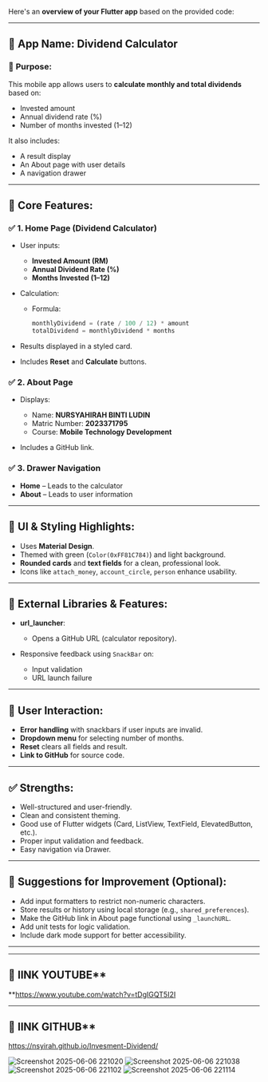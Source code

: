 Here's an **overview of your Flutter app** based on the provided code:

---

## 📱 **App Name:** Dividend Calculator

### 🧩 **Purpose:**

This mobile app allows users to **calculate monthly and total dividends** based on:

* Invested amount
* Annual dividend rate (%)
* Number of months invested (1–12)

It also includes:

* A result display
* An About page with user details
* A navigation drawer

---

## 🔨 **Core Features:**

### ✅ **1. Home Page (Dividend Calculator)**

* User inputs:

  * **Invested Amount (RM)**
  * **Annual Dividend Rate (%)**
  * **Months Invested (1–12)**
* Calculation:

  * Formula:

    ```dart
    monthlyDividend = (rate / 100 / 12) * amount
    totalDividend = monthlyDividend * months
    ```
* Results displayed in a styled card.
* Includes **Reset** and **Calculate** buttons.

### ✅ **2. About Page**

* Displays:

  * Name: **NURSYAHIRAH BINTI LUDIN**
  * Matric Number: **2023371795**
  * Course: **Mobile Technology Development**
* Includes a GitHub link.

### ✅ **3. Drawer Navigation**

* **Home** – Leads to the calculator
* **About** – Leads to user information

---

## 🎨 **UI & Styling Highlights:**

* Uses **Material Design**.
* Themed with green (`Color(0xFF81C784)`) and light background.
* **Rounded cards** and **text fields** for a clean, professional look.
* Icons like `attach_money`, `account_circle`, `person` enhance usability.

---

## 🔗 **External Libraries & Features:**

* **url\_launcher**:

  * Opens a GitHub URL (calculator repository).
* Responsive feedback using `SnackBar` on:

  * Input validation
  * URL launch failure

---

## 🔁 **User Interaction:**

* **Error handling** with snackbars if user inputs are invalid.
* **Dropdown menu** for selecting number of months.
* **Reset** clears all fields and result.
* **Link to GitHub** for source code.

---

## ✅ **Strengths:**

* Well-structured and user-friendly.
* Clean and consistent theming.
* Good use of Flutter widgets (Card, ListView, TextField, ElevatedButton, etc.).
* Proper input validation and feedback.
* Easy navigation via Drawer.

---

## 🔧 **Suggestions for Improvement (Optional):**

* Add input formatters to restrict non-numeric characters.
* Store results or history using local storage (e.g., `shared_preferences`).
* Make the GitHub link in About page functional using `_launchURL`.
* Add unit tests for logic validation.
* Include dark mode support for better accessibility.

---

---
## 🎨 lINK YOUTUBE**
**https://www.youtube.com/watch?v=tDgIGQT5I2I

---
## 🎨 lINK GITHUB**
https://nsyirah.github.io/Invesment-Dividend/

![Screenshot 2025-06-06 221020](https://github.com/user-attachments/assets/3eb6ad4b-96f0-4094-b628-9d82734737bb)
![Screenshot 2025-06-06 221038](https://github.com/user-attachments/assets/e5405828-3d6b-48e6-9052-ee5df1b178b3)
![Screenshot 2025-06-06 221102](https://github.com/user-attachments/assets/20342597-1cb9-4c2e-b415-40cf26b38529)
![Screenshot 2025-06-06 221114](https://github.com/user-attachments/assets/b50f80ab-60dd-4c30-93f4-0845b8bd2ace)

